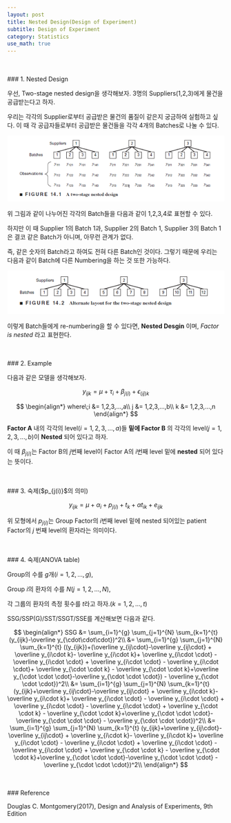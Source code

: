 ```yaml
---
layout: post
title: Nested Design(Design of Experiment)
subtitle: Design of Experiment
category: Statistics
use_math: true
---
```


<br>
<br>
### 1. Nested Design

우선, Two-stage nested design을 생각해보자. 3명의 Suppliers(1,2,3)에게 물건을 공급받는다고 하자.

우리는 각각의 Supplier로부터 공급받은 물건의 품질이 같은지 궁금하여 실험하고 싶다. 이 때 각 공급자들로부터 공급받은 물건들을 각각 4개의 Batches로 나눌 수 있다.

<center><img src = '/post_img/191127/image1.png' width="600"/></center>

위 그림과 같이 나누어진 각각의 Batch들을 다음과 같이 1,2,3,4로 표현할 수 있다.

하지만 이 때 Supplier 1의 Batch 1과, Supplier 2의 Batch 1, Supplier 3의 Batch 1은 결코 같은 Batch가 아니며, 아무런 관계가 없다.

즉, 같은 숫자의 Batch라고 하여도 전혀 다른 Batch인 것이다. 그렇기 때문에 우리는 다음과 같이 Batch에 다른 Numbering을 하는 것 또한 가능하다.

<center><img src = '/post_img/191127/image2.png' width="600"/></center>

이렇게 Batch들에게 re-numbering을 할 수 있다면, __Nested Desgin__ 이며, _Factor is nested_ 라고 표현한다.


<br>
<br>
### 2. Example

다음과 같은 모델을 생각해보자.

$$y_{ijk} = \mu + \tau_i + \beta_{j(i)}+\epsilon_{(ij)k}$$

$$
\begin{align*}
where\;i &= 1,2,3,...,a\\
j &= 1,2,3,...,b\\
k &= 1,2,3,...,n
\end{align*}
$$

__Factor A__ 내의 각각의 level($i = 1,2,3,...,a$)들 __밑에 Factor B__ 의 각각의 level($j = 1,2,3,...,b$)이 __Nested__ 되어 있다고 하자.

이 때 $\beta_{j(i)}$는 Factor B의 $j$번째 level이 Factor A의 $i$번째 level 밑에 __nested__ 되어 있다는 뜻이다.

<br>
<br>
### 3. 숙제($p_{j(i)}$의 의미)

$$y_{ijk} = \mu + \alpha_i + p_{j(i)}+t_k+\alpha t_{ik} + e_{ijk}$$

위 모형에서 $p_{j(i)}$는 Group Factor의 $i$번째 level 밑에 nested 되어있는 patient Factor의 $j$ 번째 level의 환자라는 의미이다.


<br>
<br>
### 4. 숙제(ANOVA table)

Group의 수를 $g$개($i=1,2,...,g$),

Group $i$의 환자의 수를 $N$($j=1,2,...,N$),

각 그룹의 환자의 측정 횟수를 $t$라고 하자.($k=1,2,...,t$)

SSG/SSP(G)/SST/SSGT/SSE를 계산해보면 다음과 같다.

$$
\begin{align*}
SSG &= \sum_{i=1}^{g} \sum_{j=1}^{N} \sum_{k=1}^{t} (y_{ijk}-\overline y_{\cdot\cdot\cdot})^2\\
&= \sum_{i=1}^{g} \sum_{j=1}^{N} \sum_{k=1}^{t} ((y_{ijk})+(\overline y_{ij\cdot}-\overline y_{ij\cdot} + \overline y_{i\cdot k}- \overline y_{i\cdot k}+ \overline y_{i\cdot \cdot} - \overline y_{i\cdot \cdot} + \overline y_{i\cdot \cdot} - \overline y_{i\cdot \cdot}+ \overline y_{\cdot \cdot k} - \overline y_{\cdot \cdot k}+\overline y_{\cdot \cdot \cdot}-\overline y_{\cdot \cdot \cdot}) - \overline y_{\cdot \cdot \cdot})^2\\
&= \sum_{i=1}^{g} \sum_{j=1}^{N} \sum_{k=1}^{t} (y_{ijk}+\overline y_{ij\cdot}-\overline y_{ij\cdot} + \overline y_{i\cdot k}- \overline y_{i\cdot k}+ \overline y_{i\cdot \cdot} - \overline y_{i\cdot \cdot} + \overline y_{i\cdot \cdot} - \overline y_{i\cdot \cdot} + \overline y_{\cdot \cdot k} - \overline y_{\cdot \cdot k}+\overline y_{\cdot \cdot \cdot}-\overline y_{\cdot \cdot \cdot} - \overline y_{\cdot \cdot \cdot})^2\\
&= \sum_{i=1}^{g} \sum_{j=1}^{N} \sum_{k=1}^{t} (y_{ijk}+\overline y_{ij\cdot}-\overline y_{ij\cdot} + \overline y_{i\cdot k}- \overline y_{i\cdot k}+ \overline y_{i\cdot \cdot} - \overline y_{i\cdot \cdot} + \overline y_{i\cdot \cdot} - \overline y_{i\cdot \cdot} + \overline y_{\cdot \cdot k} - \overline y_{\cdot \cdot k}+\overline y_{\cdot \cdot \cdot}-\overline y_{\cdot \cdot \cdot} - \overline y_{\cdot \cdot \cdot})^2\\
\end{align*}
$$



<br>
<br>
### Reference

Douglas C. Montgomery(2017), Design and Analysis of Experiments, 9th Edition
